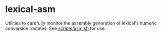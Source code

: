 lexical-asm
===========

Utilities to carefully monitor the assembly generation of lexical's numeric conversion routines. See [scripts/asm.sh](/scripts/asm.sh) for use.
